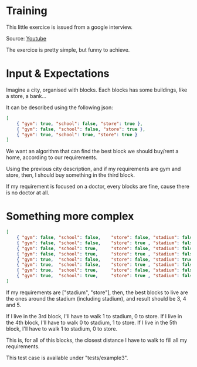 # Training

This little exercice is issued from a google interview.

Source: [Youtube](https://www.youtube.com/watch?v=rw4s4M3hFfs)

The exercice is pretty simple, but funny to achieve.

# Input & Expectations

Imagine a city, organised with blocks. Each blocks has some buildings, like a store, a bank...

It can be described using the following json:

```json
[
	{ "gym": true, "school": false, "store": true },
	{ "gym": false, "school": false, "store": true },
	{ "gym": true, "school": true, "store": true }
]
```

We want an algorithm that can find the best block we should buy/rent a home, according to our requirements.

Using the previous city description, and if my requirements are gym and store, then, I should buy something in the third block.

If my requirement is focused on a doctor, every blocks are fine, cause there is no doctor at all.

# Something more complex


```json
[
	{ "gym": false, "school": false, 	"store": false, "stadium": false 	},
	{ "gym": false, "school": false, 	"store": true , "stadium": false	},
	{ "gym": false, "school": true, 	"store": false, "stadium": false 	},
	{ "gym": false, "school": true, 	"store": true , "stadium": false	},
	{ "gym": true, 	"school": false, 	"store": false, "stadium": true 	},
	{ "gym": true, 	"school": false, 	"store": true , "stadium": false	},
	{ "gym": true, 	"school": true, 	"store": false, "stadium": false 	},
	{ "gym": true, 	"school": true, 	"store": true , "stadium": false	},
]
```

If my requirements are ["stadium", "store"], then, the best blocks to live are the ones around the stadium (including stadium), and result should be 3, 4 and 5.

If I live in the 3rd block, I'll have to walk 1 to stadium, 0 to store.
If I live in the 4th block, I'll have to walk 0 to stadium, 1 to store.
If I live in the 5th block, I'll have to walk 1 to stadium, 0 to store.

This is, for all of this blocks, the closest distance I have to walk to fill all my requirements.

This test case is available under "tests/example3".